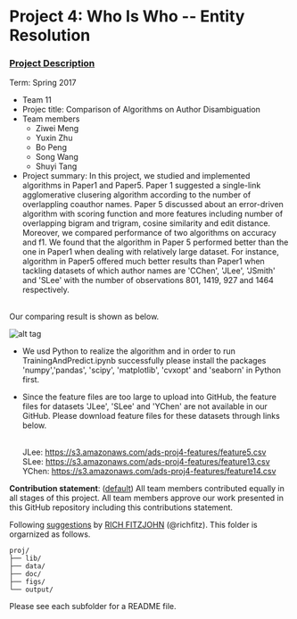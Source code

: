 # Project 4: Who Is Who -- Entity Resolution

### [Project Description](doc/project4_desc.md)

Term: Spring 2017

+ Team 11
+ Projec title: Comparison of Algorithms on Author Disambiguation
+ Team members
	+ Ziwei Meng
	+ Yuxin Zhu 
	+ Bo Peng
	+ Song Wang
	+ Shuyi Tang
+ Project summary: In this project, we studied and implemented algorithms in Paper1 and Paper5. Paper 1 suggested a single-link agglomerative clusering algorithm according to the number of overlappling coauthor names. Paper 5 discussed about an error-driven algorithm with scoring function and more features including number of overlapping bigram and trigram, cosine similarity and edit distance. Moreover, we compared performance of two algorithms on accuracy and f1. We found that the algorithm in Paper 5 performed better than the one in Paper1 when dealing with relatively large dataset. For instance, algorithm in Paper5 offered much better results than Paper1 when tackling datasets of which author names are 'CChen', 'JLee', 'JSmith' and 'SLee' with the number of observations 801, 1419, 927 and 1464 respectively. 

 <br/>Our comparing result is shown as below.

![alt tag](https://github.com/TZstatsADS/Spr2017-proj4-team-11/blob/master/figs/result%20form.png)

+ We usd Python to realize the algorithm and in order to run TrainingAndPredict.ipynb successfully please install the packages 'numpy','pandas', 'scipy', 'matplotlib', 'cvxopt' and 'seaborn' in Python first.

+ Since the feature files are too large to upload into GitHub, the feature files for datasets 'JLee', 'SLee' and 'YChen' are not available in our GitHub. Please download feature files for these datasets through links below.

  <br/>JLee:   https://s3.amazonaws.com/ads-proj4-features/feature5.csv
  <br/>SLee:   https://s3.amazonaws.com/ads-proj4-features/feature13.csv
  <br/>YChen:  https://s3.amazonaws.com/ads-proj4-features/feature14.csv
  
  
**Contribution statement**: ([default](doc/a_note_on_contributions.md)) All team members contributed equally in all stages of this project. All team members approve our work presented in this GitHub repository including this contributions statement. 

Following [suggestions](http://nicercode.github.io/blog/2013-04-05-projects/) by [RICH FITZJOHN](http://nicercode.github.io/about/#Team) (@richfitz). This folder is orgarnized as follows.

```
proj/
├── lib/
├── data/
├── doc/
├── figs/
└── output/
```

Please see each subfolder for a README file.
